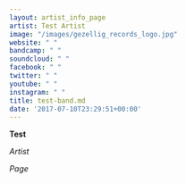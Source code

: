 ```yaml
---
layout: artist_info_page
artist: Test Artist
image: "/images/gezellig_records_logo.jpg"
website: " "
bandcamp: " "
soundcloud: " "
facebook: " "
twitter: " "
youtube: " "
instagram: " "
title: test-band.md
date: '2017-07-10T23:29:51+00:00'
---
```



**Test**

*Artist*

_Page_